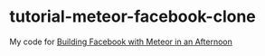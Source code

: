 # tutorial-meteor-facebook-clone

My code for [Building Facebook with Meteor in an Afternoon](http://krishamoud.me/building-a-facebook-clone-with-meteorjs/)
